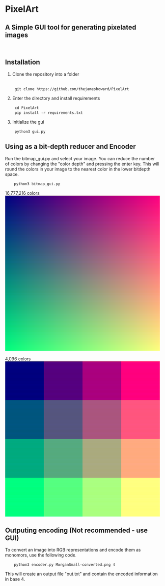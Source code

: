 # PixelArt
## A Simple GUI tool for generating pixelated images

<br>

## Installation
1. Clone the repository into a folder<br><br>

        git clone https://github.com/thejameshoward/PixelArt

2. Enter the directory and install requirements

        cd PixelArt
        pip install -r requirements.txt

3. Initialize the gui

        python3 gui.py

## Using as a bit-depth reducer and Encoder
Run the bitmap_gui.py and select your image. You can reduce the number of colors by changing the "color depth" and pressing the enter key. This will round the colors in your image to the nearest color in the lower bitdepth space.

        python3 bitmap_gui.py

16,777,216 colors
![input image](https://github.com/thejameshoward/PixelArt/blob/main/images/all-colors-raw.png?raw=true)

4,096 colors
![resulting image](https://github.com/thejameshoward/PixelArt/blob/main/images/all-colors-raw-converted.png?raw=true)

## Outputing encoding (Not recommended - use GUI)
To convert an image into RGB representations and encode them as monomors, use the following code.

        python3 encoder.py MorganSmall-converted.png 4

This will create an output file "out.txt" and contain the encoded information in base 4.

